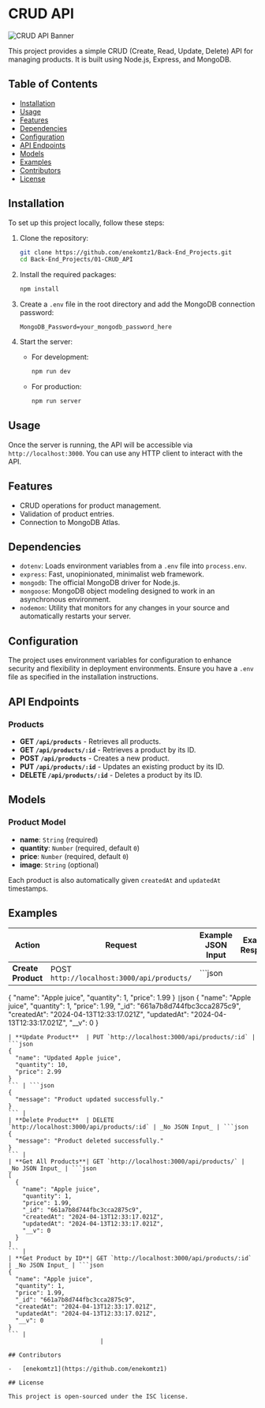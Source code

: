 # CRUD API

![CRUD API Banner](https://i.imgur.com/eRJUTSY.png)

This project provides a simple CRUD (Create, Read, Update, Delete) API for managing products. It is built using Node.js, Express, and MongoDB.

## Table of Contents

-   [Installation](#installation)
-   [Usage](#usage)
-   [Features](#features)
-   [Dependencies](#dependencies)
-   [Configuration](#configuration)
-   [API Endpoints](#api-endpoints)
-   [Models](#models)
-   [Examples](#examples)
-   [Contributors](#contributors)
-   [License](#license)

## Installation

To set up this project locally, follow these steps:

1. Clone the repository:

    ```bash
    git clone https://github.com/enekomtz1/Back-End_Projects.git
    cd Back-End_Projects/01-CRUD_API
    ```

2. Install the required packages:

    ```bash
    npm install
    ```

3. Create a `.env` file in the root directory and add the MongoDB connection password:

    ```plaintext
    MongoDB_Password=your_mongodb_password_here
    ```

4. Start the server:
    - For development:
        ```bash
        npm run dev
        ```
    - For production:
        ```bash
        npm run server
        ```

## Usage

Once the server is running, the API will be accessible via `http://localhost:3000`. You can use any HTTP client to interact with the API.

## Features

-   CRUD operations for product management.
-   Validation of product entries.
-   Connection to MongoDB Atlas.

## Dependencies

-   `dotenv`: Loads environment variables from a `.env` file into `process.env`.
-   `express`: Fast, unopinionated, minimalist web framework.
-   `mongodb`: The official MongoDB driver for Node.js.
-   `mongoose`: MongoDB object modeling designed to work in an asynchronous environment.
-   `nodemon`: Utility that monitors for any changes in your source and automatically restarts your server.

## Configuration

The project uses environment variables for configuration to enhance security and flexibility in deployment environments. Ensure you have a `.env` file as specified in the installation instructions.

## API Endpoints

### Products

-   **GET `/api/products`** - Retrieves all products.
-   **GET `/api/products/:id`** - Retrieves a product by its ID.
-   **POST `/api/products`** - Creates a new product.
-   **PUT `/api/products/:id`** - Updates an existing product by its ID.
-   **DELETE `/api/products/:id`** - Deletes a product by its ID.

## Models

### Product Model

-   **name**: `String` (required)
-   **quantity**: `Number` (required, default `0`)
-   **price**: `Number` (required, default `0`)
-   **image**: `String` (optional)

Each product is also automatically given `createdAt` and `updatedAt` timestamps.

## Examples

| Action             | Request                                    | Example JSON Input | Example Response |
| ------------------ | ------------------------------------------ | ------------------ | ---------------- |
| **Create Product** | POST `http://localhost:3000/api/products/` | ```json            |

{
"name": "Apple juice",
"quantity": 1,
"price": 1.99
}
`|`json
{
"name": "Apple juice",
"quantity": 1,
"price": 1.99,
"\_id": "661a7b8d744fbc3cca2875c9",
"createdAt": "2024-04-13T12:33:17.021Z",
"updatedAt": "2024-04-13T12:33:17.021Z",
"\_\_v": 0
}

````|
| **Update Product**  | PUT `http://localhost:3000/api/products/:id` | ```json
{
  "name": "Updated Apple juice",
  "quantity": 10,
  "price": 2.99
}
``` | ```json
{
  "message": "Product updated successfully."
}
``` |
| **Delete Product**  | DELETE `http://localhost:3000/api/products/:id` | _No JSON Input_ | ```json
{
  "message": "Product deleted successfully."
}
``` |
| **Get All Products**| GET `http://localhost:3000/api/products/` | _No JSON Input_ | ```json
[
  {
    "name": "Apple juice",
    "quantity": 1,
    "price": 1.99,
    "_id": "661a7b8d744fbc3cca2875c9",
    "createdAt": "2024-04-13T12:33:17.021Z",
    "updatedAt": "2024-04-13T12:33:17.021Z",
    "__v": 0
  }
]
``` |
| **Get Product by ID**| GET `http://localhost:3000/api/products/:id` | _No JSON Input_ | ```json
{
  "name": "Apple juice",
  "quantity": 1,
  "price": 1.99,
  "_id": "661a7b8d744fbc3cca2875c9",
  "createdAt": "2024-04-13T12:33:17.021Z",
  "updatedAt": "2024-04-13T12:33:17.021Z",
  "__v": 0
}
``` |
                          |

## Contributors

-   [enekomtz1](https://github.com/enekomtz1)

## License

This project is open-sourced under the ISC license.
````
